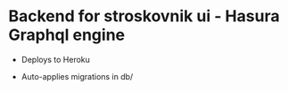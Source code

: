 # Backend for stroskovnik ui - Hasura Graphql engine

- Deploys to Heroku

- Auto-applies migrations in db/